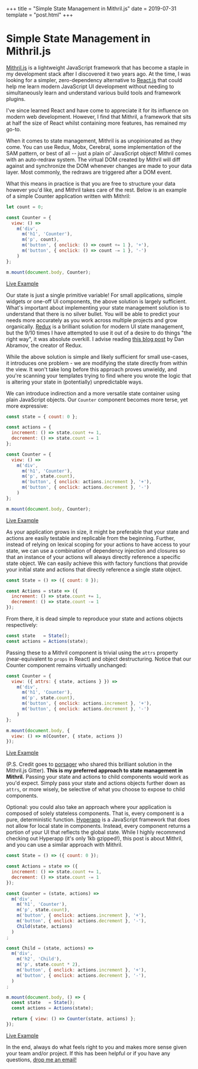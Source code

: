 +++
title = "Simple State Management in Mithril.js"
date = 2019-07-31
template = "post.html"
+++

# Simple State Management in Mithril.js

[Mithril.js](https://mithril.js.org) is a lightweight JavaScript framework that has become a staple in my development stack after I discovered it two years ago. At the time, I was looking for a simpler, zero-dependency alternative to [React.js](https://reactjs.org/) that could help me learn modern JavaScript UI development without needing to simultaneously learn and understand various build tools and framework plugins.

I've since learned React and have come to appreciate it for its influence on modern web development. However, I find that Mithril, a framework that sits at half the size of React whilst containing more features, has remained my go-to.

When it comes to state management, Mithril is as unopinionated as they come. You can use Redux, Mobx, Cerebral, some implementation of the SAM pattern, or best of all -- just a plain ol' JavaScript object! Mithril comes with an auto-redraw system. The virtual DOM created by Mithril will diff against and synchronize the DOM whenever changes are made to your data layer. Most commonly, the redraws are triggered after a DOM event.

What this means in practice is that you are free to structure your data however you'd like, and Mithril takes care of the rest. Below is an example of a simple Counter application written with Mithril:

```js
let count = 0;

const Counter = {
  view: () =>
    m('div',
      m('h1', 'Counter'),
      m('p', count),
      m('button', { onclick: () => count += 1 }, '+'),
      m('button', { onclick: () => count -= 1 }, '-')
    )
};

m.mount(document.body, Counter);
```
[Live Example](https://flems.io/#0=N4IgZglgNgpgziAXAbVAOwIYFsZJAOgAsAXLKEAGhAGMB7NYmBvEAXwvW10QICsEqdBk2J5YxAAR0ArgwkBeCQAYA3AB00GoXEkBBAA76FE4BokSAbhBgB3RBIAUASgUA+M+YlYHAcgAmEBY+FB6eXr6EAIzBEj4AwrSyjABOPk4haGHm3j76MTIM6aGeOQBG0sTE9DHAEvTUUBDUANb2zm5SiXIA1IqREuyx3WkZWeE+5ZXVFCZ1aA1NrY4u8q6dSRIAtH0DMz6bacVOGqzqmmhY+FhdxA5+tNTSOAz4pbR+AJ4zBvpOKpQgOAwWDUYgQegIHiRABMiGhAA5NkpEEo2BwQJgcHh8NQ4AIaPRGMweGwALpURpoZqQ1AYrh4LAQYiEZLQAHSZLkHgkYj6OCIAD0Atk+maAHMcbQsALGczWVAAALQ-BKfAAZhlTJZ0CuEDQ+H4AOIH303EB1FZ+lErFJrCAA)

Our state is just a single primitive variable! For small applications, simple widgets or one-off UI components, the above solution is largely sufficient. What's important about implementing your state management solution is to understand that there is no silver bullet. You will be able to predict your needs more accurately as you work across multiple projects and grow organically. [Redux](https://redux.js.org/) is a brilliant solution for modern UI state management, but the 9/10 times I have attempted to use it out of a desire to do things "the right way", it was absolute overkill. I advise reading [this blog post](https://medium.com/@dan_abramov/you-might-not-need-redux-be46360cf367) by Dan Abramov, the creator of Redux.

While the above solution is simple and likely sufficient for small use-cases, it introduces one problem - we are modifying the state directly from within the view. It won't take long before this approach proves unwieldy, and you're scanning your templates trying to find where you wrote the logic that is altering your state in (potentially) unpredictable ways.

We can introduce indirection and a more versatile state container using plain JavaScript objects. Our `Counter` component becomes more terse, yet more expressive:

```js
const state = { count: 0 };

const actions = {
  increment: () => state.count += 1,
  decrement: () => state.count -= 1
};

const Counter = {
  view: () =>
    m('div',
      m('h1', 'Counter'),
      m('p', state.count),
      m('button', { onclick: actions.increment }, '+'),
      m('button', { onclick: actions.decrement }, '-')
    )
};

m.mount(document.body, Counter);
```
[Live Example](https://flems.io/#0=N4IgZglgNgpgziAXAbVAOwIYFsZJAOgAsAXLKEAGhAGMB7NYmBvEAXwvW10QICsEqdBk2J4hcYgAIJGRpIC8k4JLoBXBokkAGSawDcAHTRHxUjNWIR6cBUqOTJENNQBOMHBskAKAJQKAfNLEsjD4agySANSKAIwU9pIAJjCu7iKavgFBIWG06lIAtLFG+kYm1lIAwnnCLrbACQBuEDAA7hl+8v4JDlheAOSJEI398WgOE5J9-YQxo5L91fkwLv0+Y5O9AwAO8zKMufnrPRPTAEaqxMT088r01FAQ1ADWmuaW1vhOqR5S7AuRNYbTbnS7XNC3ST3R4vN4WKxoOD4ZI-ES6CgLAprE4+EqGYxoLD4LA1YheRK0aiqX74M60RIATwxS1qPj0lBAcBgsHh1jwWkQWgKMQA7IgAMwAJjYHBAmBweDCcAENHojGYPDYAF0qI80M8EChOAqeFgIMRCC5oBzVC5yDwSMRtnBEAB6V3qbbPADmuSwrrNFqtUAAApL8Fp8OKA+bLdBiU58PwOcQGdtuJzXBBtqJWFrWEA)

As your application grows in size, it might be preferable that your state and actions are easily testable and replicable from the beginning. Further, instead of relying on lexical scoping for your actions to have access to your state, we can use a combination of dependency injection and closures so that an instance of your actions will always directly reference a specific state object. We can easily achieve this with factory functions that provide your initial state and actions that directly reference a single state object.

```js
const State = () => ({ count: 0 });

const Actions = state => ({
  increment: () => state.count += 1,
  decrement: () => state.count -= 1
});
```

From there, it is dead simple to reproduce your state and actions objects respectively:

```js
const state   = State();
const actions = Actions(state);
```

Passing these to a Mithril component is trivial using the `attrs` property (near-equivalent to `props` in React) and object destructuring. Notice that our Counter component remains virtually unchanged:

```js
const Counter = {
  view: ({ attrs: { state, actions } }) =>
    m('div',
      m('h1', 'Counter'),
      m('p', state.count),
      m('button', { onclick: actions.increment }, '+'),
      m('button', { onclick: actions.decrement }, '-')
    )
};

m.mount(document.body, {
  view: () => m(Counter, { state, actions })
});
```
[Live Example](https://flems.io/#0=N4IgZglgNgpgziAXAbVAOwIYFsZJAOgAsAXLKEAGhAGMB7NYmBvEAXwvW10QICsEqdBk2J4hcYgAIAysQyNJAXkkAKAJRKAfKuCS6AVwaJJABkms1AbgA6aW+KkBBasQj04SyRPkwtO25KSEGjUAE4wOEaqGora3oz4BgySANTKAIwUAZIAJjBhESLG6n7xMIm0hlIAtBm2FjZ2Ie5SZYGesj7qjQ6SGC5uaB7Kzq7uKmVWtvYtkgDClcKhnsDZAG4QMADuxbryxKFwxrplFH0D7ubmMZrZgVgqAOQ5EGuPWWjt7Q+PhOnvkkeCyqMFCjzUHy+9yeAAcAWUKlUIXdvk8AEb6YjEegA3T0ahQCDUADWxn6YyG+GCBUiUnYgJS4MhUJ+GKxOLOeJChJJZIulLyNJE5jOj2q4JRanqjVsWHwWEWxBUOVo1H0tPwaNoOQAnpz1psdtE-A9gUtOV45IwzuTBh4LPUrJQQHAYLB+QgeOkAMyIABMAFY2BwQJgcHhEnABDR6IxmDw2ABdKiEtDEz2oUNcPBYCDEQihaDO-Shcg8EjEGFHAD01cMMOJAHMKlhq7n84WoAABP34Ez4b1tvMF6Dy4L4fjO4g6mHcF1hCAw0SsROsIA)

(P.S. Credit goes to [porsager](https://github.com/porsager) who shared this brilliant solution in the Mithril.js Gitter). **This is my preferred approach to state management in Mithril.** Passing your state and actions to child components would work as you'd expect. Simply pass your state and actions objects further down as `attrs`, or more wisely, be selective of what you choose to expose to child components.

Optional: you could also take an approach where your application is composed of solely stateless components. That is, every component is a pure, deterministic function. [Hyperapp](https://github.com/JorgeBucaran/hyperapp) is a JavaScript framework that does not allow for local state in components. Instead, every component returns a portion of your UI that reflects the global state. While I highly recommend checking out Hyperapp (it's only 1kb gzipped!), this post is about Mithril, and you can use a similar approach with Mithril.

```js
const State = () => ({ count: 0 });

const Actions = state => ({
  increment: () => state.count += 1,
  decrement: () => state.count -= 1
});

const Counter = (state, actions) =>
  m('div',
    m('h1', 'Counter'),
    m('p', state.count),
    m('button', { onclick: actions.increment }, '+'),
    m('button', { onclick: actions.decrement }, '-'),
    Child(state, actions)
  )
;

const Child = (state, actions) =>
  m('div',
    m('h2', 'Child'),
    m('p', state.count * 2),
    m('button', { onclick: actions.increment }, '+'),
    m('button', { onclick: actions.decrement }, '-'),
  )
;

m.mount(document.body, () => {
  const state   = State();
  const actions = Actions(state);

  return { view: () => Counter(state, actions) };
});
```
[Live Example](https://flems.io/#0=N4IgZglgNgpgziAXAbVAOwIYFsZJAOgAsAXLKEAGhAGMB7NYmBvEAXwvW10QICsEqdBk2J4hcYgAIAysQyNJAXkkAKAJRKAfKuCS6AVwaJJABkms1AbgA6aW+KkBBasQj04SyRPkwtO25KSEGjUAE4wOEaqGora3oz4BgySANTKAIwUAZIAJjBhESLG6n7xMIm0hlIAtBm2FjZ2Ie5SAMKVwqGeKmUUkhgubmhwMZrZWCoA5DkQAG6TWWiBgROThOkLkpPtVTChk2qLy5KrAA6bZRVVh9krUwBG+sTE9Ju69NRQENQA1sYDrnc+GCBUiUnYWxSByOy1Wj2erz67xCX1+-0GQLyoJE5j6k2q0NuklahGgOR6ckYfQBQxG2TUtka9haxNJUBy3V6-Qxw1G4ymM3mMLuawATJttmycoSlrCpuc+pcklIAFSSUU3WUi+EvNBvSQfVF-bmA4bAkLhMG4yEy45wp66-WG77GmmY-KWnEQ-G2yQMtBMtBYfBYDrEFQ5WjUfRg-D3Wg5ACefRKsUkwGyDi8lN8gWUsh86kagSzbuGnmcprgFJ8Vls2XCxH0oSWulmEBgAHdiqNiWG9jWqSbaRpWI0GpQQHAYLAeQgeCZECZqgBmdKIFdsDggTA4PCJOACGj0RjMHhsAC6VC+aB+89QO64eCwEGIhFC0EnzfIPBIxFOcCIAA9EBhinD8ADmFRYEBL5vh+UAAAKivgJj4CusGvu+0AhsE+D8JOxCJqc3BTmEECnKIrAXqwQA)

In the end, always do what feels right to you and makes more sense given your team and/or project. If this has been helpful or if you have any questions, [drop me an email!](mailto:me@kevinfiol.com)
